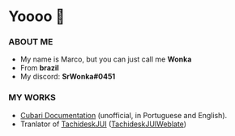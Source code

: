 # Yoooo 👋

### ABOUT ME
- My name is Marco, but you can just call me **Wonka**
- From **brazil**
- My discord: **SrWonka#0451**

### MY WORKS
* [Cubari Documentation](https://github.com/SrW0nka/CubariDocumentation) (unofficial, in Portuguese and English).
* Tranlator of [TachideskJUI](https://github.com/Suwayomi/TachideskJUI) ([TachideskJUIWeblate](https://hosted.weblate.org/projects/tachideskjui/))

